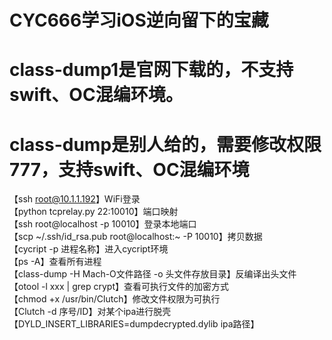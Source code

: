 # CYC666学习iOS逆向留下的宝藏

# class-dump1是官网下载的，不支持swift、OC混编环境。
# class-dump是别人给的，需要修改权限777，支持swift、OC混编环境

【ssh root@10.1.1.192】WiFi登录  
【python tcprelay.py 22:10010】端口映射  
【ssh root@localhost -p 10010】登录本地端口  
【scp ~/.ssh/id_rsa.pub root@localhost:~ -P 10010】拷贝数据  
【cycript -p 进程名称】进入cycript环境  
【ps -A】查看所有进程  
【class-dump -H Mach-O文件路径 -o 头文件存放目录】反编译出头文件  
【otool -l xxx | grep crypt】查看可执行文件的加密方式  
【chmod +x /usr/bin/Clutch】修改文件权限为可执行  
【Clutch -d 序号/ID】对某个ipa进行脱壳  
【DYLD_INSERT_LIBRARIES=dumpdecrypted.dylib ipa路径】  